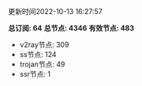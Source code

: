 更新时间2022-10-13 16:27:57

**总订阅: 64**
**总节点: 4346**
**有效节点: 483**
- v2ray节点: 309
- ss节点: 124
- trojan节点: 49
- ssr节点: 1
